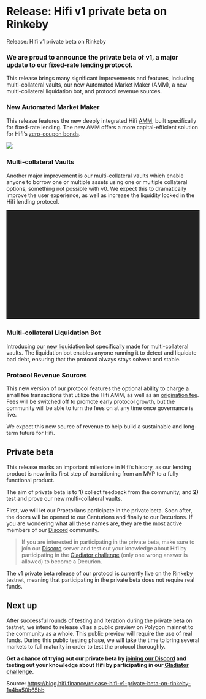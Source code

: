 
# Release: Hifi v1 private beta on Rinkeby

Release: Hifi v1 private beta on Rinkeby

### We are proud to announce the private beta of v1, a major update to our fixed-rate lending protocol.

This release brings many significant improvements and features, including multi-collateral vaults, our new Automated Market Maker (AMM), a new multi-collateral liquidation bot, and protocol revenue sources.

### New Automated Market Maker

This release features the new deeply integrated Hifi [AMM](https://academy.binance.com/en/articles/what-is-an-automated-market-maker-amm), built specifically for fixed-rate lending. The new AMM offers a more capital-efficient solution for Hifi’s [zero-coupon bonds](https://www.investopedia.com/terms/z/zero-couponbond.asp).

![](../images/2021-08-05_release-hifi-v1-private-beta-on-rinkeby/1_kPt0m9jhZG-JQwzWwv-GTg.gif)

### Multi-collateral Vaults

Another major improvement is our multi-collateral vaults which enable anyone to borrow one or multiple assets using one or multiple collateral options, something not possible with v0. We expect this to dramatically improve the user experience, as well as increase the liquidity locked in the Hifi lending protocol.

![](../images/2021-08-05_release-hifi-v1-private-beta-on-rinkeby/1_3_9DZyq3TV7OyCx0036DkA.gif)

### Multi-collateral Liquidation Bot

Introducing [our new liquidation bot](https://github.com/hifi-finance/hifi-liquidator-js) specifically made for multi-collateral vaults. The liquidation bot enables anyone running it to detect and liquidate bad debt, ensuring that the protocol always stays solvent and stable.

### Protocol Revenue Sources

This new version of our protocol features the optional ability to charge a small fee transactions that utilize the Hifi AMM, as well as an [origination fee](https://en.wikipedia.org/wiki/Origination_fee). Fees will be switched off to promote early protocol growth, but the community will be able to turn the fees on at any time once governance is live.

We expect this new source of revenue to help build a sustainable and long-term future for Hifi.

## Private beta

This release marks an important milestone in Hifi’s history, as our lending product is now in its first step of transitioning from an MVP to a fully functional product.

The aim of private beta is to **1)** collect feedback from the community, and **2)** test and prove our new multi-collateral vaults.

First, we will let our Praetorians participate in the private beta. Soon after, the doors will be opened to our Centurions and finally to our Decurions. If you are wondering what all these names are, they are the most active members of our [Discord](https://discord.com/invite/mhtSRz6) community.
> If you are interested in participating in the private beta, make sure to join our [Discord](https://discord.com/invite/mhtSRz6) server and test out your knowledge about Hifi by participating in the [Gladiator challenge](https://bit.ly/3vQeFC8) (only one wrong answer is allowed) to become a Decurion.

The v1 private beta release of our protocol is currently live on the Rinkeby testnet, meaning that participating in the private beta does not require real funds.

## Next up

After successful rounds of testing and iteration during the private beta on testnet, we intend to release v1 as a public preview on Polygon mainnet to the community as a whole. This public preview will require the use of real funds. During this public testing phase, we will take the time to bring several markets to full maturity in order to test the protocol thoroughly.

**Get a chance of trying out our private beta by [joining our Discord](https://discord.com/invite/mhtSRz6) and testing out your knowledge about Hifi by participating in our [Gladiator challenge](https://bit.ly/3vQeFC8).**


Source: https://blog.hifi.finance/release-hifi-v1-private-beta-on-rinkeby-1a4ba50b65bb
